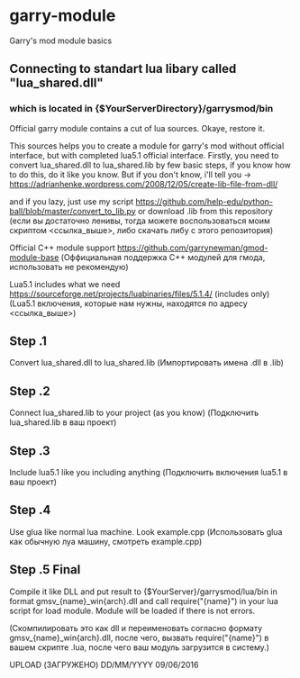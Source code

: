 # garry-module
Garry's mod module basics

## Connecting to standart lua libary called "lua_shared.dll"
### which is located in {$YourServerDirectory}/garrysmod/bin


Official garry module contains a cut of lua sources. Okaye, restore it.

This sources helps you to create a module for garry's mod without official interface, but with completed lua5.1 official interface. Firstly, you need to convert lua_shared.dll to lua_shared.lib by few basic steps, if you know how to do this, do it like you know. But if you don't know, i'll tell you -> https://adrianhenke.wordpress.com/2008/12/05/create-lib-file-from-dll/

and if you lazy, just use my script https://github.com/help-edu/python-ball/blob/master/convert_to_lib.py or download .lib from this repository
  (если вы достаточно ленивы, тогда можете воспользоваться моим скриптом <ссылка_выше>, либо скачать либу с этого репозитория)

Official C++ module support https://github.com/garrynewman/gmod-module-base
  (Оффициальная поддержка С++ модулей для гмода, использовать не рекомендую)

Lua5.1 includes what we need https://sourceforge.net/projects/luabinaries/files/5.1.4/ (includes only)
  (Lua5.1 включения, которые нам нужны, находятся по адресу <ссылка_выше>)

## Step .1
Convert lua_shared.dll to lua_shared.lib
(Импортировать имена .dll в .lib)

## Step .2
Connect lua_shared.lib to your project (as you know)
(Подключить lua_shared.lib в ваш проект) 

## Step .3
Include lua5.1 like you including anything
(Подключить включения lua5.1 в ваш проект)

## Step .4
Use glua like normal lua machine. Look example.cpp
(Использовать glua как обычную луа машину, смотреть example.cpp)

## Step .5 Final
Compile it like DLL and put result to {$YourServer}/garrysmod/lua/bin in format gmsv_{name}_win{arch}.dll
and call require("{name}") in your lua script for load module. Module will be loaded if there is not errors.

(Скомпилировать это как dll и переименовать согласно формату gmsv_{name}_win{arch}.dll, после чего, вызвать require("{name}") в вашем скрипте .luа, после чего ваш модуль загрузится в систему.)

UPLOAD (ЗАГРУЖЕНО)
DD/MM/YYYY
09/06/2016
